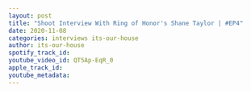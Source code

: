 ```yaml
---
layout: post
title: "Shoot Interview With Ring of Honor's Shane Taylor | #EP4"
date: 2020-11-08
categories: interviews its-our-house
author: its-our-house
spotify_track_id: 
youtube_video_id: QT5Ap-EqR_0
apple_track_id: 
youtube_metadata: 
---
```

